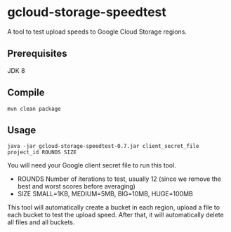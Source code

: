 # gcloud-storage-speedtest

A tool to test upload speeds to Google Cloud Storage regions.

## Prerequisites

JDK 8


## Compile

    mvn clean package

## Usage

    java -jar gcloud-storage-speedtest-0.7.jar client_secret_file project_id ROUNDS SIZE
    
You will need your Google client secret file to run this tool.

* ROUNDS Number of iterations to test, usually 12 (since we remove the best and worst scores before averaging)
* SIZE SMALL=1KB, MEDIUM=5MB, BIG=10MB, HUGE=100MB

This tool will automatically create a bucket in each region, upload a file to each bucket to test the upload speed. After that, it will automatically delete all files and all buckets.
